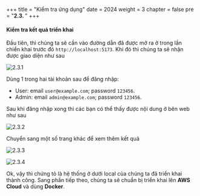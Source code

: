 +++
title = "Kiểm tra ứng dụng"
date = 2024
weight = 3
chapter = false
pre = "<b>2.3. </b>"
+++

#### Kiểm tra kết quả triển khai

Đầu tiên, thì chúng ta sẽ cần vào đường dẫn đã được mở ra ở trong lần chiển khai trước đó `http://localhost:5173`. Khi đó thì chúng ta sẽ nhận được giao diện như sau

![2.3.1](/images/2-deploy-local/2.3.1.png)

Dùng 1 trong hai tài khoản sau để đăng nhập:

- User: email `user@example.com`; password `123456`.
- Admin: email `admin@example.com`; password `123456`.

Sau khi đăng nhập xong thì các bạn có thể thấy được nội dung ở bên web như sau

![2.3.2](/images/2-deploy-local/2.3.2.png)

Chuyển sang một số trang khác để xem thêm kết quả

![2.3.3](/images/2-deploy-local/2.3.3.png)

![2.3.4](/images/2-deploy-local/2.3.4.png)

Ok, vậy thì chứng tỏ là hệ thống ở dưới local của chúng ta đã triển khai thành công. Sang phần tiếp theo, chúng ta sẽ chuẩn bị triển khai lên **AWS Cloud** và dùng **Docker**.

